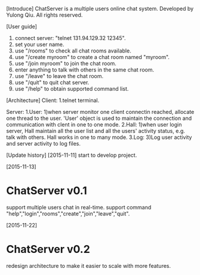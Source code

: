 [Introduce]
ChatServer is a multiple users online chat system.
Developed by Yulong Qiu.
All rights reserved.

[User guide]
1. connect server: "telnet 131.94.129.32 12345".
2. set your user name.
3. use "/rooms" to check all chat rooms available.
4. use "/create myroom" to create a chat room named "myroom".
5. use "/join myroom" to join the chat room.
6. enter anything to talk with others in the same chat room.
7. use "/leave" to leave the chat room.
8. use "/quit" to quit chat server.
9. use "/help" to obtain supported command list.

[Architecture]
Client:
1.telnet terminal.

Server:
1.User:
  1)when server monitor one client connectin reached, allocate one thread to the user. 'User' object is used to maintain the connection and communication with clent in one to one mode.
2.Hall:
  1)when user login server, Hall maintain all the user list and all the users' activity status, e.g. talk with others. Hall works in one to many mode.
3.Log:
  3)Log user activity and server activity to log files.

[Update history]
[2015-11-11]
start to develop project.

[2015-11-13]
# ChatServer v0.1
support multiple users chat in real-time.
support command "help","login","rooms","create","join","leave","quit".

[2015-11-22]
# ChatServer v0.2
redesign architecture to make it easier to scale with more features.
